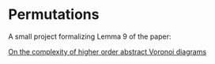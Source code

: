 # Permutations

A small project formalizing Lemma 9 of the paper:

[On the complexity of higher order abstract Voronoi diagrams][ref]

[ref]: https://doi.org/10.1016/j.comgeo.2015.04.008